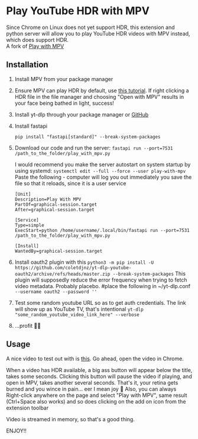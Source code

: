 # Play YouTube HDR with MPV

Since Chrome on Linux does not yet support HDR, this extension and python server will allow you to play YouTube HDR videos with MPV instead, which does support HDR.  
A fork of [Play with MPV](https://github.com/Thann/play-with-mpv)

## Installation

1. Install MPV from your package manager
2. Ensure MPV can play HDR by default, use [this tutorial](https://www.reddit.com/r/linux/comments/1e7vljy/intel_now_supports_laptop_hdr_on_linux/).
   If right clicking a HDR file in the file manager and choosing "Open with MPV" results in your face being bathed in light, success!
3. Install yt-dlp through your package manager or [GitHub](https://github.com/yt-dlp/yt-dlp/wiki/Installation)
4. Install fastapi
   ```
   pip install "fastapi[standard]" --break-system-packages
   ```
5. Download our code and run the server:
   `fastapi run --port=7531 /path_to_the_folder/play_with_mpv.py`

   I would recommend you make the server autostart on system startup by using systemd:
   `systemctl edit --full --force --user play-with-mpv`
   Paste the following - computer will log you out immediately you save the file so that it reloads, since it is a user service

   ```
   [Unit]
   Description=Play With MPV
   PartOf=graphical-session.target
   After=graphical-session.target

   [Service]
   Type=simple
   ExecStart=python /home/username/.local/bin/fastapi run --port=7531 /path_to_the_folder/play_with_mpv.py

   [Install]
   WantedBy=graphical-session.target
   ```

6. Install oauth2 plugin with this
   `python3 -m pip install -U https://github.com/coletdjnz/yt-dlp-youtube-oauth2/archive/refs/heads/master.zip --break-system-packages`
   This plugin will supposedly reduce the error frequency when trying to fetch video metadata. Probably placebo.
   #place the following in ~/yt-dlp.conf
   `--username oauth2 --password ''`
7. Test some random youtube URL so as to get auth credentials. The link will show up as YouTube TV, that's intentional
   `yt-dlp "some_random_youtube_video_link_here" --verbose`
8. ...profit 🤷🏼

## Usage

A nice video to test out with is [this](https://www.youtube.com/watch?v=WBJzp-y4BHA). Go ahead, open the video in Chrome.

When a video has HDR available, a big ass button will appear below the title, takes some seconds.
Clicking this button will pause the video if playing, and open in MPV, takes another several seconds.
That's it, your retina gets burned and you wince in pain... eer I mean joy 🫠
Also, you can always Right-click anywhere on the page and select "Play with MPV", same result
(Ctrl+Space also works) and so does clicking on the add on icon from the extension toolbar

Video is streamed in memory, so that's a good thing.

ENJOY!!

